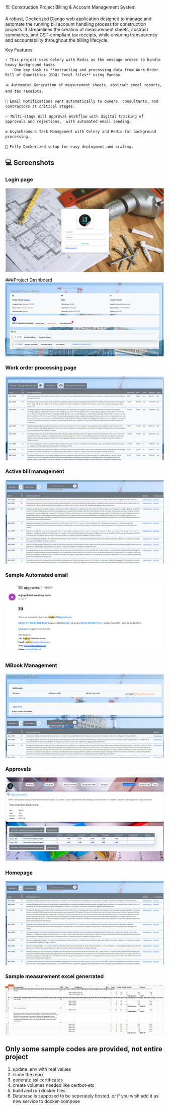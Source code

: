 🏗️ Construction Project Billing & Account Management System

A robust, Dockerized Django web application designed to manage and automate the running bill account handling process for construction projects. It streamlines the creation of measurement sheets, abstract summaries, and GST-compliant tax receipts, while ensuring transparency and accountability throughout the billing lifecycle.

Key Features: 

    
    ⚡ This project uses Celery with Redis as the message broker to handle heavy background tasks.  
        One key task is **extracting and processing data from Work-Order Bill of Quantities (BOQ) Excel files** using Pandas. 
        
    📊 Automated Generation of measurement sheets, abstract excel reports, and tax receipts.

    📧 Email Notifications sent automatically to owners, consultants, and contractors at critical stages.

    ✅ Multi-stage Bill Approval Workflow with digital tracking of approvals and rejections,  with automated email sending.

    ⚙️ Asynchronous Task Management with Celery and Redis for background processing.

    🐳 Fully Dockerized setup for easy deployment and scaling.

## 💻 Screenshots

### Login page
![Login](Screenshots/login.png)

###Project Dashboard
![Dashboard](Screenshots/project-dashboard.png)

### Work order processing page
![BOQ management](Screenshots/WorkOrderBOQpage.png)

### Active bill management
![ActiveBillManagement](Screenshots/ActiveBillManagement.png)

### Sample Automated email
![EmailSample](Screenshots/celery_email2.png)

### MBook Management
![MBook](Screenshots/CurrentBill.png)
### Approvals
![Approvals](Screenshots/MeasurementApprovalsStatus.png)

### Homepage
![Homepage](Screenshots/ActiveBillManagement.png)

### Sample measurement excel generrated
![MBookEcxcel](Screenshots/measurementsheet_generated.png)





## Only some sample codes are provided, not entire project

1. update .env with real values
2. clone the repo
3. generate ssl certificates
4. create volumes needed like certbot-etc
5. build and run docker files
6. Database is supposed to be seperately hosted. or if you wish add it as new service to docker-compose


    
